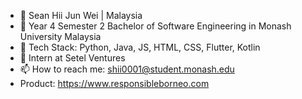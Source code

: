 - 👋 Sean Hii Jun Wei | Malaysia
- 👀 Year 4 Semester 2 Bachelor of Software Engineering in Monash University Malaysia
- 🌱 Tech Stack: Python, Java, JS, HTML, CSS, Flutter, Kotlin
- 💞️ Intern at Setel Ventures
- 📫 How to reach me: shii0001@student.monash.edu
- Product: https://www.responsibleborneo.com
